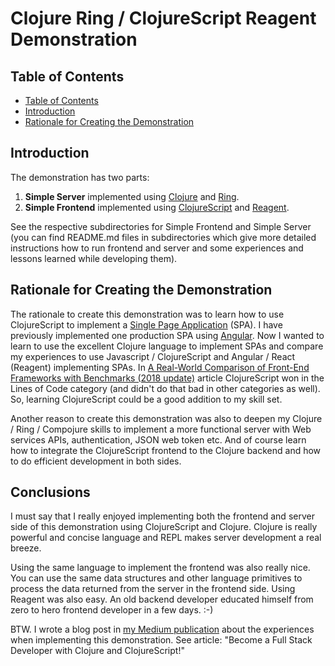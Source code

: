 # Clojure Ring / ClojureScript Reagent Demonstration


## Table of Contents

  * [Table of Contents](#table-of-contents)
  * [Introduction](#introduction)
  * [Rationale for Creating the Demonstration](#rationale-for-creating-the-demonstration)


## Introduction

The demonstration has two parts:

1. **Simple Server** implemented using [Clojure](https://clojure.org/) and [Ring](https://github.com/ring-clojure).
2. **Simple Frontend** implemented using [ClojureScript](https://clojurescript.org/) and [Reagent](https://reagent-project.github.io/).

See the respective subdirectories for Simple Frontend and Simple Server (you can find README.md files in subdirectories which give more detailed instructions how to run frontend and server and some experiences and lessons learned while developing them).

## Rationale for Creating the Demonstration

The rationale to create this demonstration was to learn how to use ClojureScript to implement a [Single Page Application](https://en.wikipedia.org/wiki/Single-page_application) (SPA). I have previously implemented one production SPA using [Angular](https://angular.io/). Now I wanted to learn to use the excellent Clojure language to implement SPAs and compare my experiences to use Javascript / ClojureScript and Angular / React (Reagent) implementing SPAs. In [A Real-World Comparison of Front-End Frameworks with Benchmarks (2018 update)](https://medium.freecodecamp.org/a-real-world-comparison-of-front-end-frameworks-with-benchmarks-2018-update-e5760fb4a962) article  ClojureScript won in the Lines of Code category (and didn't do that bad in other categories as well). So, learning ClojureScript could be a good addition to my skill set. 

Another reason to create this demonstration was also to deepen my Clojure / Ring / Compojure skills to implement a more functional server with Web services APIs, authentication, JSON web token etc. And of course learn how to integrate the ClojureScript frontend to the Clojure backend and how to do efficient development in both sides.

## Conclusions

I must say that I really enjoyed implementing both the frontend and server side of this demonstration using ClojureScript and Clojure. Clojure is really powerful and concise language and REPL makes server development a real breeze. 

Using the same language to implement the frontend was also really nice. You can use the same data structures and other language primitives to process the data returned from the server in the frontend side. Using Reagent was also easy. An old backend developer educated himself from zero to hero frontend developer in a few days. :-)

BTW. I wrote a blog post in [my Medium publication](https://medium.com/@kari.marttila) about the experiences when implementing this demonstration. See article: "Become a Full Stack Developer with Clojure and ClojureScript!"

